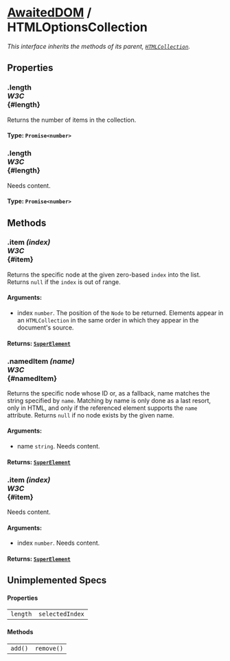 # [AwaitedDOM](/docs/hero/basic-client/awaited-dom) <span>/</span> HTMLOptionsCollection

<div class='overview'><em>This interface inherits the methods of its parent,&nbsp;<a href="https://developer.mozilla.org/en-US/docs/Web/API/HTMLCollection" title="The HTMLCollection interface represents a generic collection (array-like object similar to arguments) of elements (in document order) and offers methods and properties for selecting from the list."><code>HTMLCollection</code></a>.</em></div>

## Properties

### .length <div class="specs"><i>W3C</i></div> {#length}

Returns the number of items in the collection.

#### **Type**: `Promise<number>`

### .length <div class="specs"><i>W3C</i></div> {#length}

Needs content.

#### **Type**: `Promise<number>`

## Methods

### .item *(index)* <div class="specs"><i>W3C</i></div> {#item}

Returns the specific node at the given zero-based <code>index</code> into the list. Returns <code>null</code> if the <code>index</code> is out of range.

#### **Arguments**:


 - index `number`. The position of the <code>Node</code> to be returned. Elements appear in an <code>HTMLCollection</code> in the same order in which they appear in the document's source.

#### **Returns**: [`SuperElement`](/docs/hero/awaited-dom/super-element)

### .namedItem *(name)* <div class="specs"><i>W3C</i></div> {#namedItem}

Returns the specific node whose ID or, as a fallback, name matches the string specified by <code>name</code>. Matching by name is only done as a last resort, only in HTML, and only if the referenced element supports the <code>name</code> attribute. Returns <code>null</code> if no node exists by the given name.

#### **Arguments**:


 - name `string`. Needs content.

#### **Returns**: [`SuperElement`](/docs/hero/awaited-dom/super-element)

### .item *(index)* <div class="specs"><i>W3C</i></div> {#item}

Needs content.

#### **Arguments**:


 - index `number`. Needs content.

#### **Returns**: [`SuperElement`](/docs/hero/awaited-dom/super-element)

## Unimplemented Specs

#### Properties

|     |     |
| --- | --- |
| `length` | `selectedIndex` |

#### Methods

|     |     |
| --- | --- |
| `add()` | `remove()` |
